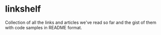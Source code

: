 # linkshelf
Collection of all the links and articles we've read so far and the gist of them with code samples in README format.
